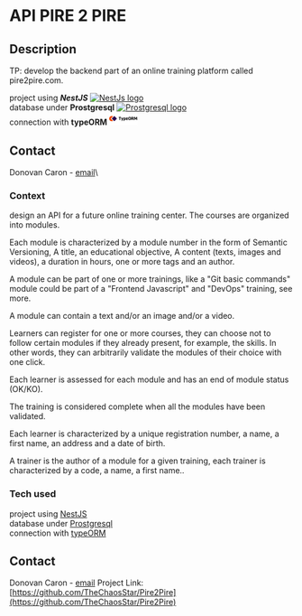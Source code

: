 # API PIRE 2 PIRE

## Description
TP: develop the backend part of an online training platform called pire2pire.com.



project using ***NestJS*** [<img width=16 alt="NestJs logo" src="https://d33wubrfki0l68.cloudfront.net/e937e774cbbe23635999615ad5d7732decad182a/26072/logo-small.ede75a6b.svg">](https://nestjs.com/)\
database under **Prostgresql** [<img width=16 alt="Prostgresql logo" src="https://www.postgresql.org/media/img/about/press/elephant.png">](https://www.postgresql.org/)\
connection with **typeORM** [<img width=50 alt="typeORM logo" src="https://github.com/typeorm/typeorm/raw/master/resources/logo_big.png">](https://typeorm.io/)



## Contact

Donovan Caron - [email](Caron.donovan1@outlook.fr)\
### Context
design an API for a future online training center.
The courses are organized into modules.

Each module is characterized by a module number in the form of Semantic Versioning,
A title, an educational objective, A content (texts, images and videos),
a duration in hours, one or more tags and an author.

A module can be part of one or more trainings, like a "Git basic commands" module could be part of a "Frontend Javascript" and "DevOps" training, see more.

A module can contain a text and/or an image and/or a video.

Learners can register for one or more courses, they can choose not to follow certain modules if they already present, for example, the skills. In other words, they can arbitrarily validate the modules of their choice with one click.

Each learner is assessed for each module and has an end of module status (OK/KO).

The training is considered complete when all the modules have been validated.

Each learner is characterized by a unique registration number, a name, a first name, an address and a date of birth.

A trainer is the author of a module for a given training, each trainer is characterized by a code, a name, a first name..

### Tech used

project using [NestJS](https://github.com/nestjs/nest)\
database under [Prostgresql](https://www.postgresql.org/)\
connection with [typeORM](https://typeorm.io/)

## Contact

Donovan Caron - [email](Caron.donovan1@outlook.fr)
Project Link: [https://github.com/TheChaosStar/Pire2Pire](https://github.com/TheChaosStar/Pire2Pire)
